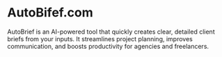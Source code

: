 # AutoBifef.com
  AutoBrief is an AI-powered tool that quickly creates clear, detailed client briefs from your inputs. It streamlines project planning, improves communication, and boosts productivity for agencies and freelancers.
